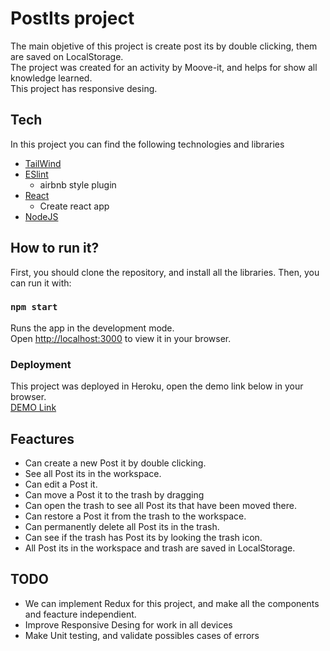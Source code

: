 # PostIts project 

The main objetive of this project is create post its by double clicking, them are saved on LocalStorage.\
The project was created for an activity by Moove-it, and helps for show all knowledge learned.\
This project has responsive desing.

## Tech
In this project you can find the following technologies and libraries

- [TailWind](https://tailwindcss.com/docs/installation)
- [ESlint](https://eslint.org/docs/user-guide/getting-started)
  - airbnb style plugin
- [React](https://es.reactjs.org/docs/create-a-new-react-app.html)
  - Create react app
- [NodeJS](https://nodejs.org/es/download/)

## How to run it?
First, you should clone the repository, and install all the libraries. Then, you can run it with: 

### `npm start`

Runs the app in the development mode.\
Open [http://localhost:3000](http://localhost:3000) to view it in your browser.

### Deployment

This project was deployed in Heroku, open the demo link below in your browser.\
[DEMO Link](https://postits-project.herokuapp.com/)

## Feactures
- Can create a new Post it by double clicking.
- See all Post its in the workspace.
- Can edit a Post it.
- Can move a Post it to the trash by dragging
- Can open the trash to see all Post its that have been moved there.
- Can restore a Post it from the trash to the workspace.
- Can permanently delete all Post its in the trash.
- Can see if the trash has Post its by looking the trash icon.
- All Post its in the workspace and trash are saved in LocalStorage.

## TODO
- We can implement Redux for this project, and make all the components and feacture independient.
- Improve Responsive Desing for work in all devices
- Make Unit testing, and validate possibles cases of errors
